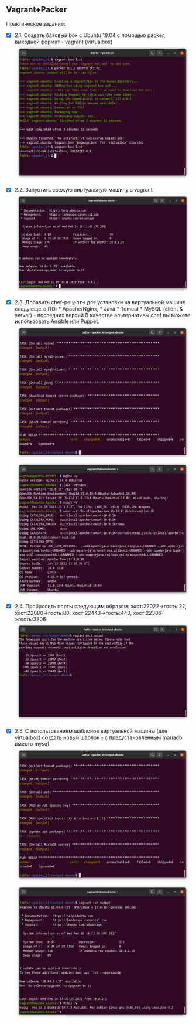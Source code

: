 ## Vagrant+Packer

Практическое задание:

- [X] 2.1. Создать базовый box с Ubuntu 18.04 с помощью packer, выходной формат - vagrant
      (virtualbox)
      ![](packer.png)

- [X] 2.2. Запустить свежую виртуальную машину в vagrant
      ![](vagrant.png)

- [X] 2.3.  Добавить chef-рецепты для установки на виртуальной машине следующего ПО:
          * Apache/Nginx,
          * Java
          * Tomcat
          * MySQL (client & server) - последних версий
  В качестве альтернативы chef вы можете использовать Ansible или Puppet.
   ![](ansible.png)
   ![](software.png)

- [X] 2.4. Пробросить порты следующим образом: хост:22022->гость:22, хост:22080->гость:80,
      хост:22443->гость:443, хост:22306->гость:3306
      ![](ports.png)

- [X] 2.5. С использованием шаблонов виртуальной машины (для virtualbox) создать новый
      шаблон - с предустановленным mariadb вместо mysql
      ![](ansible_mdb.png)
      ![](mariadb.png)
